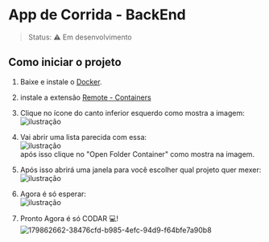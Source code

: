 # App de Corrida - BackEnd

> Status: ⚠️ Em desenvolvimento

## Como iniciar o projeto

1. Baixe e instale o [Docker](https://docs.docker.com/desktop/).

2. instale a extensão [Remote - Containers](https://marketplace.visualstudio.com/items?itemName=ms-vscode-remote.remote-containers)

3. Clique no ícone do canto inferior esquerdo como mostra a imagem:
   <br>
   ![ilustração](https://cdn.discordapp.com/attachments/476540268405981214/999050944799060019/unknown.png)

4. Vai abrir uma lista parecida com essa:
   <br>
   ![ilustração](https://cdn.discordapp.com/attachments/476540268405981214/999053605862645842/unknown.png)
   <br>
   após isso clique no "Open Folder Container" como mostra na imagem.

5. Após isso abrirá uma janela para você escolher qual projeto quer mexer:
   <br>
   ![ilustração](https://cdn.discordapp.com/attachments/476540268405981214/999055128327888947/unknown.png)

6. Agora é só esperar:
   <br>
   ![ilustração](https://cdn.discordapp.com/attachments/476540268405981214/999057020298723499/unknown.png)
   <br>
7. Pronto Agora é só CODAR 💻!
   <br>
![179862662-38476cfd-b985-4efc-94d9-f64bfe7a90b8](https://user-images.githubusercontent.com/67286124/190938876-2d83a941-7a83-4774-8dee-7945f05fb660.gif)
